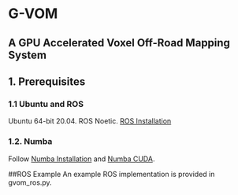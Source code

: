# G-VOM
## A GPU Accelerated Voxel Off-Road Mapping System 


## 1. Prerequisites
### 1.1 **Ubuntu** and **ROS**
Ubuntu 64-bit 20.04.
ROS Noetic. [ROS Installation](http://wiki.ros.org/ROS/Installation)


### 1.2. **Numba**
Follow [Numba Installation](https://numba.pydata.org/numba-doc/latest/user/installing.html) and [Numba CUDA](https://numba.pydata.org/numba-doc/latest/cuda/overview.html#setting-cuda-installation-path).

##ROS Example
An example ROS implementation is provided in gvom_ros.py.

